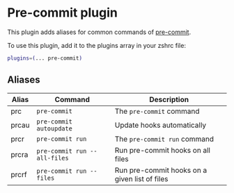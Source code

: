 # Pre-commit plugin

This plugin adds aliases for common commands of [pre-commit](https://pre-commit.com/).

To use this plugin, add it to the plugins array in your zshrc file:

```zsh
plugins=(... pre-commit)
```

## Aliases

| Alias | Command                      | Description                                   |
| ----- | ---------------------------- | --------------------------------------------- |
| prc   | `pre-commit`                 | The `pre-commit` command                      |
| prcau | `pre-commit autoupdate`      | Update hooks automatically                    |
| prcr  | `pre-commit run`             | The `pre-commit run` command                  |
| prcra | `pre-commit run --all-files` | Run pre-commit hooks on all files             |
| prcrf | `pre-commit run --files`     | Run pre-commit hooks on a given list of files |
